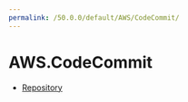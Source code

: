 ```yaml
---
permalink: /50.0.0/default/AWS/CodeCommit/
---
```


# AWS.CodeCommit



* [Repository](Repository.md)